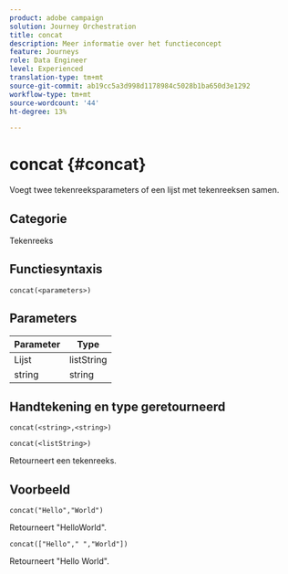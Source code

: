 ```yaml
---
product: adobe campaign
solution: Journey Orchestration
title: concat
description: Meer informatie over het functieconcept
feature: Journeys
role: Data Engineer
level: Experienced
translation-type: tm+mt
source-git-commit: ab19cc5a3d998d1178984c5028b1ba650d3e1292
workflow-type: tm+mt
source-wordcount: '44'
ht-degree: 13%

---
```



# concat {#concat}

Voegt twee tekenreeksparameters of een lijst met tekenreeksen samen.

## Categorie

Tekenreeks

## Functiesyntaxis

`concat(<parameters>)`

## Parameters

| Parameter | Type |
|-----------|------------------|
| Lijst | listString |
| string | string |

## Handtekening en type geretourneerd

`concat(<string>,<string>)`

`concat(<listString>)`

Retourneert een tekenreeks.

## Voorbeeld

`concat("Hello","World")`

Retourneert &quot;HelloWorld&quot;.

`concat(["Hello"," ","World"])`

Retourneert &quot;Hello World&quot;.
